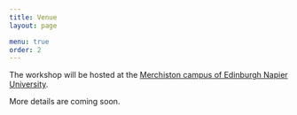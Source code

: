 ```yaml
---
title: Venue
layout: page

menu: true
order: 2
---
```


The workshop will be hosted at the [Merchiston campus of Edinburgh Napier University](https://www.google.com/maps/place/Edinburgh+Napier+University,+Merchiston+Campus/@55.9355672,-3.2277158,15z/data=!4m13!1m7!3m6!1s0x4887c70880edd63d:0xf588e84c54b98ada!2sMerchiston,+Édimbourg+EH10+5AY!3b1!8m2!3d55.935556!4d-3.218961!3m4!1s0x4887c7094d1a3ff9:0x63b967e8d1488094!8m2!3d55.9331208!4d-3.2132596).


More details are coming soon.
